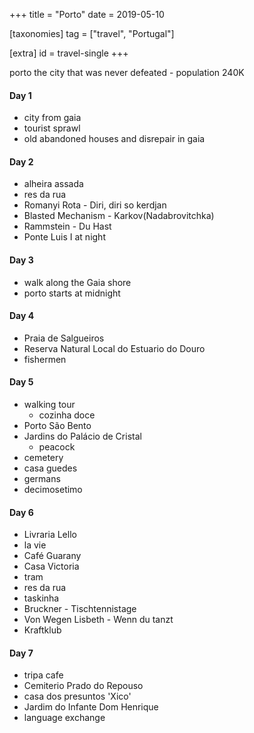 +++
title = "Porto"
date = 2019-05-10

[taxonomies]
tag = ["travel", "Portugal"]

[extra]
id = travel-single
+++

porto the city that was never defeated - population 240K
<!-- more -->

#### Day 1
- city from gaia
- tourist sprawl
- old abandoned houses and disrepair in gaia

#### Day 2
- alheira assada
- res da rua
- Romanyi Rota - Diri, diri so kerdjan
- Blasted Mechanism - Karkov(Nadabrovitchka)
- Rammstein - Du Hast
- Ponte Luis I at night

#### Day 3
- walk along the Gaia shore
- porto starts at midnight

#### Day 4
- Praia de Salgueiros
- Reserva Natural Local do Estuario do Douro
- fishermen

#### Day 5
- walking tour
  - cozinha doce
- Porto São Bento
- Jardins do Palácio de Cristal
  - peacock
- cemetery
- casa guedes
- germans
- decimosetimo

#### Day 6
- Livraria Lello
- la vie
- Café Guarany
- Casa Victoria
- tram
- res da rua
- taskinha
- Bruckner - Tischtennistage
- Von Wegen Lisbeth - Wenn du tanzt
- Kraftklub

#### Day 7
- tripa cafe
- Cemiterio Prado do Repouso
- casa dos presuntos 'Xico'
- Jardim do Infante Dom Henrique
- language exchange

